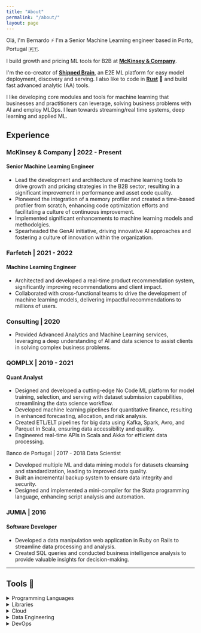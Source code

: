 ```yaml
---
title: "About"
permalink: "/about/"
layout: page
---
```


Olá, I'm Bernardo ⚡ I'm a Senior Machine Learning engineer based in Porto, Portugal 🇵🇹.

I build growth and pricing ML tools for B2B at **[McKinsey & Company](https://mckinsey.com)**. 

I'm the co-creator of **[Shipped Brain](http://shippedbrain.com)**, an E2E ML platform for easy model deployment, discovery and serving. I also like to code in **[Rust](https://www.rust-lang.org/)** 🦀 and build fast advanced analytic (AA) tools.

I like developing core modules and tools for machine learning that businesses and practitioners can leverage, solving business problems with AI and employ MLOps. I lean towards streaming/real time systems, deep learning and applied ML.


## Experience

### McKinsey & Company | 2022 - Present
#### Senior Machine Learning Engineer
- Lead the development and architecture of machine learning tools to drive growth and pricing strategies in the B2B sector, resulting in a significant improvement in performance and asset code quality.
- Pioneered the integration of a memory profiler and created a time-based profiler from scratch, enhancing code optimization efforts and facilitating a culture of continuous improvement.
- Implemented significant enhancements to machine learning models and methodolgies.
- Spearheaded the GenAI initiative, driving innovative AI approaches and fostering a culture of innovation within the organization.

### Farfetch | 2021 - 2022
#### Machine Learning Engineer
- Architected and developed a real-time product recommendation system, significantly improving recommendations and client impact.
- Collaborated with cross-functional teams to drive the development of machine learning models, delivering impactful recommendations to millions of users.

### Consulting | 2020
- Provided Advanced Analytics and Machine Learning services, leveraging a deep understanding of AI and data science to assist clients in solving complex business problems.

### QOMPLX | 2019 - 2021
#### Quant Analyst
- Designed and developed a cutting-edge No Code ML platform for model training, selection, and serving with dataset submission capabilities, streamlining the data science workflow.
- Developed machine learning pipelines for quantitative finance, resulting in enhanced forecasting, allocation, and risk analysis.
- Created ETL/ELT pipelines for big data using Kafka, Spark, Avro, and Parquet in Scala, ensuring data accessibility and quality.
- Engineered real-time APIs in Scala and Akka for efficient data processing.

Banco de Portugal | 2017 - 2018
Data Scientist
- Developed multiple ML and data mining models for datasets cleansing and standardization, leading to improved data quality.
- Built an incremental backup system to ensure data integrity and security.
- Designed and implemented a mini-compiler for the Stata programming language, enhancing script analysis and automation.

### JUMIA | 2016
#### Software Developer
- Developed a data manipulation web application in Ruby on Rails to streamline data processing and analysis.
- Created SQL queries and conducted business intelligence analysis to provide valuable insights for decision-making.

---

## Tools 🔧

<details>
<summary>Programming Languages</summary>
<ul>
<li> Python 🐍</li>
<li> Rust 🦀</li>
</ul>
</details>

<details>
<summary> Libraries</summary>
<ul>

<li><code>tensorflow</code> 🐍 </li>
<li><code>pytorch</code> 🐍 </li>
<li><code>sklearn</code> 🐍 </li>
<li><code>XGBoost</code> 🐍</li>
<li><code>LightGBM</code> 🐍</li>
<li><code>transformers</code> 🐍</li>
<li><code>mlflow</code> 🐍</li>
<li><code>numpy</code> 🐍</li>
<li><code>pandas</code> 🐍</li>
<li><code>FastAPI</code> 🐍</li>
<li><code>PyDantic</code> 🐍</li>
<li><code>pandera</code> 🐍</li>
<li><code>polars</code> 🦀</li>
<li><code>ndarray</code> 🦀</li>
<li><code>actix</code> 🦀</li>
</ul>
</details>

<details>
<summary>Cloud</summary>

<h4> Databricks </h4>

<h4> AWS </h4>

<ul>
<li>SageMaker</li>
<li>EC2</li>
<li>S3</li>
<li>RDS</li>
<li>ECR</li>
</ul>
</details>

<details>
<summary>Data Engineering</summary>
<ul>

<li>Spark</li>
<li>Kafka</li>
<li>MongoDB</li>
<li>PostgreSQL</li>
<li>Avro</li>
<li>Parquet</li>
<li>Arrow</li>
<li>Airflow</li>
</ul>
</details>

<details>
<summary>DevOps</summary>
<ul>
<li>Docker & Docker Compose</li>
<li>CircleCI</li>
<li>Jenkins</li>
<li>GitHub Actions</li>
<li>GitLab CI/CD</li>
</ul>
</details>
